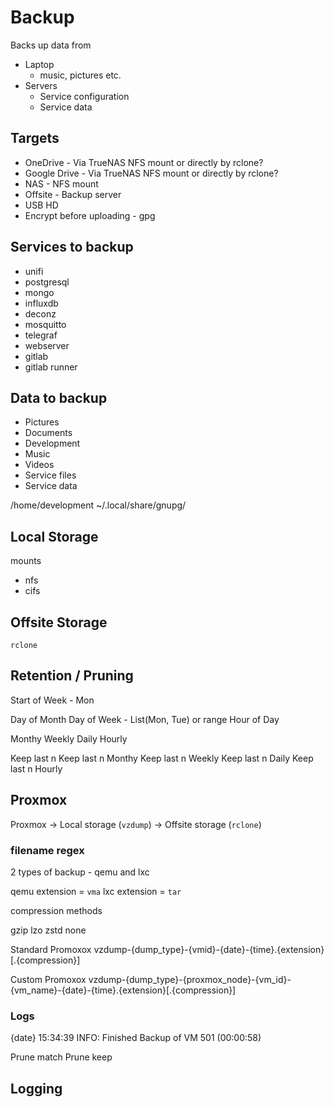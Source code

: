 # Backup

Backs up data from

* Laptop
    * music, pictures etc.
* Servers
    * Service configuration
    * Service data

## Targets

* OneDrive - Via TrueNAS NFS mount or directly by rclone?
* Google Drive - Via TrueNAS NFS mount or directly by rclone?
* NAS - NFS mount
* Offsite - Backup server
* USB HD
* Encrypt before uploading - gpg


## Services to backup

* unifi
* postgresql
* mongo
* influxdb
* deconz
* mosquitto
* telegraf
* webserver
* gitlab
* gitlab runner

## Data to backup

* Pictures
* Documents
* Development
* Music
* Videos
* Service files
* Service data

/home/development
~/.local/share/gnupg/

## Local Storage

mounts
* nfs
* cifs

## Offsite Storage

`rclone`

## Retention / Pruning

Start of Week - Mon

Day of Month
Day of Week - List(Mon, Tue) or range
Hour of Day

Monthy
Weekly
Daily
Hourly

Keep last n
Keep last n Monthy
Keep last n Weekly
Keep last n Daily
Keep last n Hourly

## Proxmox

Proxmox -> Local storage (`vzdump`) -> Offsite storage (`rclone`)

### filename regex

2 types of backup - qemu and lxc

qemu extension = `vma`
lxc extension = `tar`

compression methods

gzip
lzo
zstd
none

Standard Promoxox
vzdump-{dump_type}-{vmid}-{date}-{time}.{extension}[.{compression}]

Custom Promoxox
vzdump-{dump_type}-{proxmox_node}-{vm_id}-{vm_name}-{date}-{time}.{extension}[.{compression}]


### Logs

{date} 15:34:39 INFO: Finished Backup of VM 501 (00:00:58)

Prune match
Prune keep


## Logging
